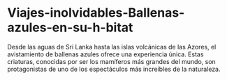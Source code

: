 # Viajes-inolvidables-Ballenas-azules-en-su-h-bitat
Desde las aguas de Sri Lanka hasta las islas volcánicas de las Azores, el avistamiento de ballenas azules ofrece una experiencia única. Estas criaturas, conocidas por ser los mamíferos más grandes del mundo, son protagonistas de uno de los espectáculos más increíbles de la naturaleza.
